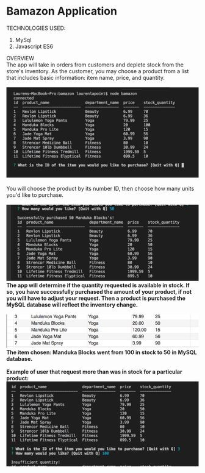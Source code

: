 # Bamazon Application

TECHNOLOGIES USED:
1. MySql
2. Javascript ES6

OVERVIEW
<br>
The app will take in orders from customers and deplete stock from the store's inventory. As the customer, you may choose a product from a list that includes basic information: item name, price, and quantity. 
<br><br>
![start](/assets/start.png)
<br><br>
You will choose the product by its number ID, then choose how many units you'd like to purchase. 
<br><br>
![choose_ID](/assets/chooseID.png)
<br><b>
The app will determine if the quantity requested is available in stock. If so, you have successfully purchased the amount of your product, if not you will have to adjust your request. Then a product is purchased the MySQL database will reflect the inventory change. 
<br><br>
![mySQL](/assets/mysql.png)
The item chosen: Manduka Blocks went from 100 in stock to 50 in MySQL database. 
<br><br>
Example of user that request more than was in stock for a particular product:
![insufficient_inventory](/assets/insufficient.png)

